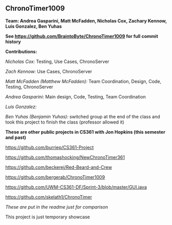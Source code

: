 ## ChronoTimer1009
**Team: Andrea Gasparini, Matt McFadden, Nicholas Cox, Zachary Kennow, Luis Gonzalez, Ben Yuhas**

**See https://github.com/BraintoByte/ChronoTimer1009 for full commit history**

**Contributions:**




*Nicholas Cox:* Testing, Use Cases, ChronoServer




*Zach Kennow:* Use Cases, ChronoServer




*Matt McFadden (Matthew McFadden):* Team Coordination, Design, Code, Testing, ChronoServer



*Andrea Gasparini:* Main design, Code, Testing, Team Coordination



*Luis Gonzalez:*




*Ben Yuhas (Benjamin Yuhas):* switched group at the end of the class and took this project to finish the class (professor allowed it)



**These are other public projects in CS361 with Jon Hopkins (this semester and past)**

https://github.com/burriep/CS361-Project


https://github.com/thomashocking/NewChronoTimer361


https://github.com/beckerej/Red-Beard-and-Crew


https://github.com/bergerab/ChronoTimer1009


https://github.com/UWM-CS361-DF/Sprint-3/blob/master/GUI.java


https://github.com/skelath1/ChronoTimer


*These are put in the readme just for comparison*

This project is just temporary showcase
